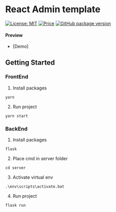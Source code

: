 # React Admin template

[![License: MIT](https://img.shields.io/badge/License-MIT-yellow.svg)](https://opensource.org/licenses/MIT)
[![Price](https://img.shields.io/badge/price-FREE-0098f7.svg)](https://github.com/codedthemes/mantis-free-react-admin-template/blob/main/LICENSE)
[![GitHub package version](https://img.shields.io/github/package-json/v/codedthemes/mantis-free-react-admin-template)](https://github.com/codedthemes/mantis-free-react-admin-template/)

#### Preview

- [Demo]



## Getting Started

### FrontEnd
1. Install packages

```
yarn
```

2. Run project

```
yarn start
```

### BackEnd
1. Install packages

```
flask
```
2. Place cmd in server folder

```
cd server
```

3. Activate virtual env

```
.\env\scripts\activate.bat
```

4. Run project

```
flask run
```

